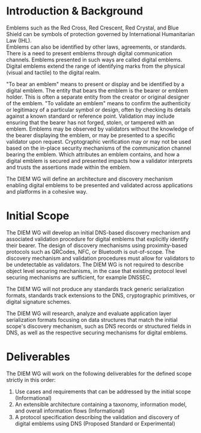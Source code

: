 # Introduction & Background

Emblems such as the Red Cross, Red Crescent, Red Crystal, and Blue Shield can be symbols of protection governed by International Humanitarian Law (IHL).  
Emblems can also be identified by other laws, agreements, or standards.
There is a need to present emblems through digital communication channels.
Emblems presented in such ways are called digital emblems.
Digital emblems extend the range of identifying marks from the physical (visual and tactile) to the digital realm.

"To bear an emblem" means to present or display and be identified by a digital emblem.
The entity that bears the emblem is the bearer or emblem holder.
This is often a separate entity from the creator or original designer of the emblem.
"To validate an emblem" means to confirm the authenticity or legitimacy of a particular symbol or design, often by checking its details against a known standard or reference point. 
Validation may include ensuring that the bearer has not forged, stolen, or tampered with an emblem.
Emblems may be observed by validators without the knowledge of the bearer displaying the emblem, or may be presented to a specific validator upon request.
Cryptographic verification may or may not be used based on the in-place security mechanisms of the communication channel bearing the emblem.
Which attributes an emblem contains, and how a digital emblem is secured and presented impacts how a validator interprets and trusts the assertions made within the emblem.

The DIEM WG will define an architecture and discovery mechanism enabling digital emblems to be presented and validated across applications and platforms in a cohesive way.

# Initial Scope

The DIEM WG will develop an initial DNS-based discovery mechanism and associated validation procedure for digital emblems that explicitly identify their bearer.
The design of discovery mechanisms using proximity-based protocols such as QRCodes, NFC, or Bluetooth is out-of-scope.
The discovery mechanism and validation procedures must allow for validators to be undetectable as validators.
The DIEM WG is not required to describe object level securing mechanisms, in the case that existing protocol level securing mechanisms are sufficient, for example DNSSEC.

The DIEM WG will not produce any standards track generic serialization formats, standards track extensions to the DNS, cryptographic primitives, or digital signature schemes.

The DIEM WG will research, analyze and evaluate application layer serialization formats focusing on data structures that match the initial scope's discovery mechanism, such as DNS records or structured fields in DNS, as well as the respective securing mechanisms for digital emblems.

# Deliverables

The DIEM WG will work on the following deliverables for the defined scope strictly in this order:

1. Use cases and requirements that can be addressed by the initial scope (Informational)
2. An extensible architecture containing a taxonomy, information model, and overall information flows (Informational)
3. A protocol specification describing the validation and discovery of digital emblems using DNS (Proposed Standard or Experimental)
   
